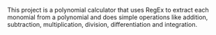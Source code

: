 This project is a polynomial calculator that uses RegEx to extract each monomial from a polynomial and does simple operations like addition, subtraction, multiplication, division, differentiation and integration.